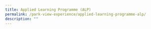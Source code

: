 ```yaml
---
title: Applied Learning Programme (ALP)
permalink: /park-view-experience/applied-learning-programme-alp/
description: ""
---
```

